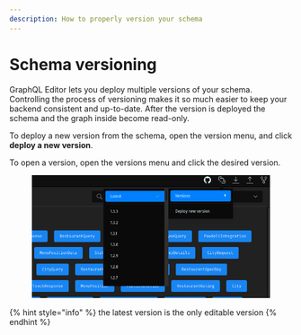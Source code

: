 ```yaml
---
description: How to properly version your schema
---
```


# Schema versioning

GraphQL Editor lets you deploy multiple versions of your schema. Controlling the process of versioning makes it so much easier to keep your backend consistent and up-to-date. After the version is deployed the schema and the graph inside become read-only.

To deploy a new version from the schema, open the version menu, and click **deploy a new version**.

To open a version, open the versions menu and click the desired version.

<figure><img src="../../.gitbook/assets/image (5) (1).png" alt=""><figcaption></figcaption></figure>

{% hint style="info" %}
the latest version is the only editable version
{% endhint %}
